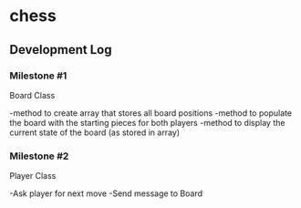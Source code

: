 # chess

## Development Log 

### Milestone #1

Board Class

-method to create array that stores all board positions
-method to populate the board with the starting pieces for both players
-method to display the current state of the board (as stored in array)

### Milestone #2

Player Class

-Ask player for next move
-Send message to Board